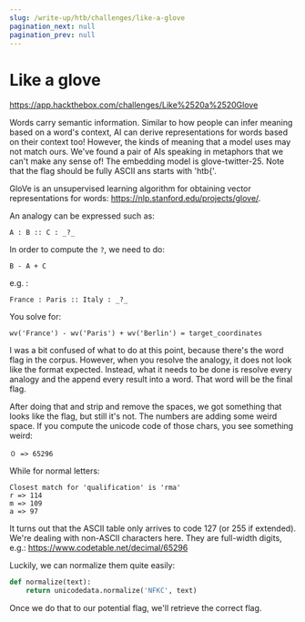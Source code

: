 ```yaml
---
slug: /write-up/htb/challenges/like-a-glove
pagination_next: null
pagination_prev: null
---
```


# Like a glove

https://app.hackthebox.com/challenges/Like%2520a%2520Glove

Words carry semantic information. Similar to how people can infer meaning based on a word's context, AI can derive representations for words based on their context too! However, the kinds of meaning that a model uses may not match ours. We've found a pair of AIs speaking in metaphors that we can't make any sense of! The embedding model is glove-twitter-25. Note that the flag should be fully ASCII ans starts with 'htb\{'.

GloVe is an unsupervised learning algorithm for obtaining vector representations for words: https://nlp.stanford.edu/projects/glove/.

An analogy can be expressed such as:

`A : B :: C : _?_`

In order to compute the `?`, we need to do:


`B - A + C`

e.g. :

`France : Paris :: Italy : _?_`

You solve for:

`wv('France') - wv('Paris') + wv('Berlin') = target_coordinates`

I was a bit confused of what to do at this point, because there's the word flag in the corpus. However, when you resolve the analogy, it does not look like the format expected. Instead, what it needs to be done is resolve every analogy and the append every result into a word. That word will be the final flag.

After doing that and strip and remove the spaces, we got something that looks like the flag, but still it's not. The numbers are adding some weird space. If you compute the unicode code of those chars, you see something weird:

```Closest match for 'tωt' is '０'
０ => 65296
```

While for normal letters:
```
Closest match for 'qualification' is 'rma'
r => 114
m => 109
a => 97
```

It turns out that the ASCII table only arrives to code 127 (or 255 if extended). We're dealing with non-ASCII characters here. They are full-width digits, e.g.: https://www.codetable.net/decimal/65296

Luckily, we can normalize them quite easily:

```python
def normalize(text):
    return unicodedata.normalize('NFKC', text)
```

Once we do that to our potential flag, we'll retrieve the correct flag.